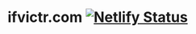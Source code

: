 # ifvictr.com [![Netlify Status](https://api.netlify.com/api/v1/badges/a6f0ca2c-847a-4c77-ad68-b646f39c5d79/deploy-status)](https://app.netlify.com/sites/ifvictr/deploys)
